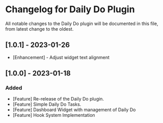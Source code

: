 # Changelog for Daily Do Plugin

All notable changes to the Daily Do plugin will be documented in this file, from latest change to the oldest.

## [1.0.1] - 2023-01-26
- [Enhancement] - Adjust widget text alignment

## [1.0.0] - 2023-01-18

### Added
- [Feature] Re-release of the Daily Do plugin.
- [Feature] Simple Daily Do Tasks.
- [Feature] Dashboard Widget with management of Daily Do
- [Feature] Hook System Implementation
